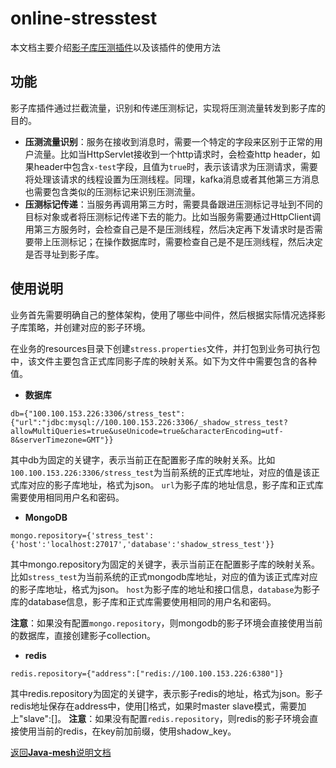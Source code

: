 # online-stresstest

本文档主要介绍[影子库压测插件](../../../javamesh-plugins/javamesh-online-stresstest)以及该插件的使用方法

## 功能
影子库插件通过拦截流量，识别和传递压测标记，实现将压测流量转发到影子库的目的。

- **压测流量识别**：服务在接收到消息时，需要一个特定的字段来区别于正常的用户流量。比如当HttpServlet接收到一个http请求时，会检查http header，如果header中包含`x-test`字段，且值为`true`时，表示该请求为压测请求，需要将处理该请求的线程设置为压测线程。同理，kafka消息或者其他第三方消息也需要包含类似的压测标记来识别压测流量。
- **压测标记传递**：当服务再调用第三方时，需要具备跟进压测标记寻址到不同的目标对象或者将压测标记传递下去的能力。比如当服务需要通过HttpClient调用第三方服务时，会检查自己是不是压测线程，然后决定再下发请求时是否需要带上压测标记；在操作数据库时，需要检查自己是不是压测线程，然后决定是否寻址到影子库。

## 使用说明
业务首先需要明确自己的整体架构，使用了哪些中间件，然后根据实际情况选择影子库策略，并创建对应的影子环境。

在业务的resources目录下创建`stress.properties`文件，并打包到业务可执行包中，该文件主要包含正式库同影子库的映射关系。如下为文件中需要包含的各种值。
- **数据库**
```
db={"100.100.153.226:3306/stress_test":{"url":"jdbc:mysql://100.100.153.226:3306/_shadow_stress_test?allowMultiQueries=true&useUnicode=true&characterEncoding=utf-8&serverTimezone=GMT"}}
```
其中db为固定的关键字，表示当前正在配置影子库的映射关系。比如`100.100.153.226:3306/stress_test`为当前系统的正式库地址，对应的值是该正式库对应的影子库地址，格式为json。
`url`为影子库的地址信息，影子库和正式库需要使用相同用户名和密码。
- **MongoDB**
```
mongo.repository={'stress_test':{'host':'localhost:27017','database':'shadow_stress_test'}}
```
其中mongo.repository为固定的关键字，表示当前正在配置影子库的映射关系。比如`stress_test`为当前系统的正式mongodb库地址，对应的值为该正式库对应的影子库地址，格式为json。
`host`为影子库的地址和接口信息，`database`为影子库的database信息，影子库和正式库需要使用相同的用户名和密码。

**注意**：如果没有配置`mongo.repository`，则mongodb的影子环境会直接使用当前的数据库，直接创建影子collection。
- **redis**
```
redis.repository={"address":["redis://100.100.153.226:6380"]}
```
其中redis.repository为固定的关键字，表示影子redis的地址，格式为json。影子redis地址保存在address中，使用[]格式，如果时master slave模式，需要加上"slave":[]。
**注意**：如果没有配置`redis.repository`，则redis的影子环境会直接使用当前的redis，在key前加前缀，使用shadow_key。

[返回**Java-mesh**说明文档](../../README.md)
